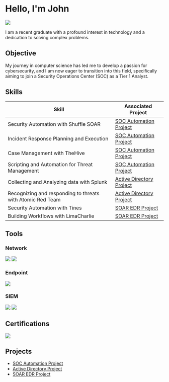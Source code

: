 # Hello, I'm John
<a href="https://linkedin.com/in/johnblambert"><img src="https://img.shields.io/badge/-LinkedIn-0072b1?&style=for-the-badge&logo=linkedin&logoColor=white" /></a>

I am a recent graduate with a profound interest in technology and a dedication to solving complex problems.

## Objective

My journey in computer science has led me to develop a passion for cybersecurity, and I am now eager to transition into this field, specifically aiming to join a Security Operations Center (SOC) as a Tier 1 Analyst.

## Skills

| Skill                                                      | Associated Project         |
|------------------------------------------------------------|----------------------------|
| Security Automation with Shuffle SOAR                      |<a href="https://github.com/insaneocrab/SOC_Automation_Project">SOC Automation Project</a>|
| Incident Response Planning and Execution                   |<a href="https://github.com/insaneocrab/SOC_Automation_Project">SOC Automation Project</a>|
| Case Management with TheHive                               |<a href="https://github.com/insaneocrab/SOC_Automation_Project">SOC Automation Project</a>|
| Scripting and Automation for Threat Management             |<a href="https://github.com/insaneocrab/SOC_Automation_Project">SOC Automation Project</a>|
| Collecting and Analyzing data with Splunk                  |<a href="https://github.com/insaneocrab/Active_Directory_Project">Active Directory Project</a>|
| Recognizing and responding to threats with Atomic Red Team |<a href="https://github.com/insaneocrab/Active_Directory_Project">Active Directory Project</a>|
| Security Automation with Tines                             |<a href="https://github.com/insaneocrab/SOAR_EDR_Project">SOAR EDR Project</a>|
| Building Workflows with LimaCharlie                        |<a href="https://github.com/insaneocrab/SOAR_EDR_Project">SOAR EDR Project</a>|

## Tools

### Network
<div>
    <img src="https://img.shields.io/badge/-Wireshark-1679A7?&style=for-the-badge&logo=Wireshark&logoColor=white" />
    <img src="https://img.shields.io/badge/-Suricata-EF3B2D?&style=for-the-badge&logo=Suricata&logoColor=white" />
</div>

### Endpoint
<div>
    <img src="https://img.shields.io/badge/-Microsoft_Defender_for_Endpoint-00A4EF?&style=for-the-badge&logo=Microsoft&logoColor=white" />
</div>

### SIEM
<div>
    <img src="https://img.shields.io/badge/-Microsoft_Sentinel-0078D4?&style=for-the-badge&logo=Microsoft&logoColor=white" />
    <img src="https://img.shields.io/badge/-Splunk-000000?&style=for-the-badge&logo=Splunk&logoColor=white" />
</div>

## Certifications
<div>
<a href="https://www.credly.com/badges/052e6dc2-9705-41ab-9b3e-129095937db0"><img src="https://img.shields.io/badge/-Security%2B-FF0000?&style=for-the-badge&logo=CompTIA&logoColor=white" /></a>
</div>

## Projects
- <a href="https://github.com/insaneocrab/SOC_Automation_Project">SOC Automation Project</a>
- <a href="https://github.com/insaneocrab/Active_Directory_Project">Active Directory Project</a>
- <a href="https://github.com/insaneocrab/SOAR_EDR_Project">SOAR EDR Project</a>
